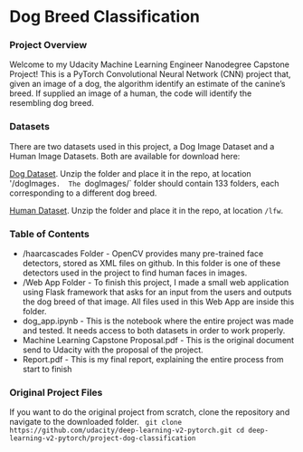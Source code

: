 # Dog Breed Classification

### Project Overview

Welcome to my Udacity Machine Learning Engineer Nanodegree Capstone Project! This is a PyTorch Convolutional Neural Network (CNN) project that, given an image of a dog, the algorithm identify an estimate of the canine’s breed.  If supplied an image of a human, the code will identify the resembling dog breed.  

### Datasets

There are two datasets used in this project, a Dog Image Dataset and a Human Image Datasets. Both are available for download here:

[Dog Dataset](https://s3-us-west-1.amazonaws.com/udacity-aind/dog-project/dogImages.zip). Unzip the folder and place it in the repo, at location '/dogImages`.  The `dogImages/` folder should contain 133 folders, each corresponding to a different dog breed.

[Human Dataset](http://vis-www.cs.umass.edu/lfw/lfw.tgz). Unzip the folder and place it in the repo, at location `/lfw`. 

### Table of Contents

* /haarcascades Folder - OpenCV provides many pre-trained face detectors, stored as XML files on github. In this folder is one of these detectors used in the project to find human faces in images.
* /Web App Folder - To finish this project, I made a small web application using Flask framework that asks for an input from the users and outputs the dog breed of that image. All files used in this Web App are inside this folder.
* dog_app.ipynb - This is the notebook where the entire project was made and tested. It needs access to both datasets in order to work properly.
* Machine Learning Capstone Proposal.pdf - This is the original document send to Udacity with the proposal of the project.
* Report.pdf - This is my final report, explaining the entire process from start to finish

### Original Project Files

If you want to do the original project from scratch, clone the repository and navigate to the downloaded folder.
	```	
		git clone https://github.com/udacity/deep-learning-v2-pytorch.git
		cd deep-learning-v2-pytorch/project-dog-classification
	```
